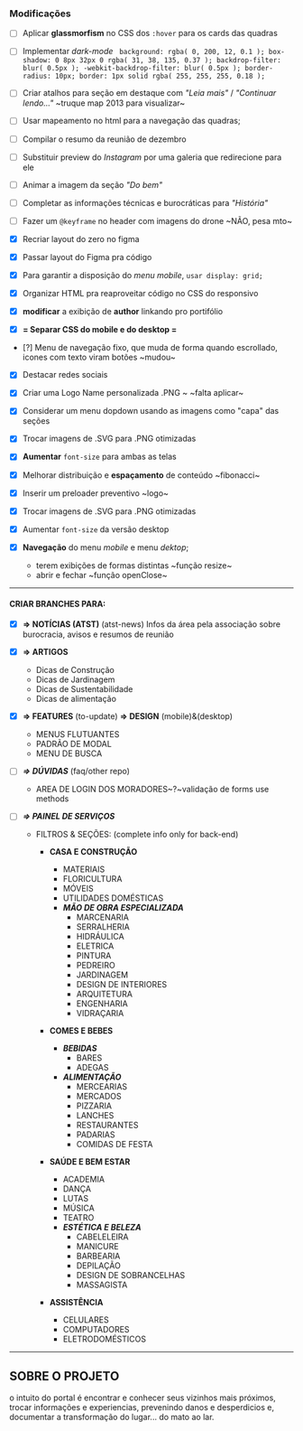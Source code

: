 ### Modificações
- [ ] Aplicar **glassmorfism** no CSS dos `:hover` para os cards das quadras 

- [ ] Implementar *dark-mode*
  ` background: rgba( 0, 200, 12, 0.1 );
    box-shadow: 0 8px 32px 0 rgba( 31, 38, 135, 0.37 );
    backdrop-filter: blur( 0.5px );
    -webkit-backdrop-filter: blur( 0.5px );
    border-radius: 10px;
    border: 1px solid rgba( 255, 255, 255, 0.18 );`

- [ ] Criar atalhos para seção em destaque com *"Leia mais"* / *"Continuar lendo..."* ~truque map 2013 para visualizar~

- [ ] Usar mapeamento no html para a navegação das quadras;

- [ ] Compilar o resumo da reunião de dezembro

- [ ] Substituir preview do *Instagram* por uma galeria que redirecione para ele

- [ ] Animar a imagem da seção *"Do bem"*

- [ ] Completar as informações técnicas e burocráticas para *"História"*

- [ ] Fazer um `@keyframe` no header com imagens do drone ~NÃO, pesa mto~


<!-- FEITO -->
- [x] Recriar layout do zero no figma

- [x] Passar layout do Figma pra código

- [x] Para garantir a disposição do *menu mobile*, `usar display: grid;`

- [x] Organizar HTML pra reaproveitar código no CSS do responsivo

- [x] **modificar** a exibição de **author** linkando pro portifólio 

- [x] **= Separar CSS do mobile e do desktop =**

- [?] Menu de navegação fixo, que muda de forma quando escrollado, icones com texto viram botões ~mudou~

- [x] Destacar redes sociais

- [x] Criar uma Logo Name personalizada .PNG ~ ~falta aplicar~

- [x] Considerar um menu dopdown usando as imagens como "capa" das seções

- [x] Trocar imagens de .SVG para .PNG otimizadas

- [x] **Aumentar** `font-size` para ambas as telas

- [x] Melhorar distribuição e **espaçamento** de conteúdo ~fibonacci~

- [x] Inserir um preloader preventivo ~logo~

- [x] Trocar imagens de .SVG para .PNG otimizadas

- [x] Aumentar `font-size` da versão desktop

- [x] **Navegação** do menu *mobile* e menu *dektop*;
    * terem exibições de formas distintas ~função resize~
    * abrir e fechar ~função openClose~
---

#### CRIAR BRANCHES PARA:

- [x] **=> NOTÍCIAS (ATST)** (atst-news)
  Infos da área pela associação sobre burocracia, avisos e resumos de reunião

- [x] **=> ARTIGOS**
   * Dicas de Construção
   * Dicas de Jardinagem
   * Dicas de Sustentabilidade
   * Dicas de alimentação

- [x] **=> FEATURES** (to-update)
  **=> DESIGN** (mobile)&(desktop)
  * MENUS FLUTUANTES
  * PADRÃO DE MODAL
  * MENU DE BUSCA

- [ ] ***=> DÚVIDAS*** (faq/other repo)
  * AREA DE LOGIN DOS MORADORES~?~validação de forms use methods

- [ ] ***=> PAINEL DE SERVIÇOS***
   * FILTROS & SEÇÕES: (complete info only for back-end)
      * **CASA E CONSTRUÇÃO**
        * MATERIAIS
        * FLORICULTURA
        * MÓVEIS
        * UTILIDADES DOMÉSTICAS
        * **_MÃO DE OBRA ESPECIALIZADA_**
          * MARCENARIA
          * SERRALHERIA
          * HIDRÁULICA
          * ELETRICA
          * PINTURA
          * PEDREIRO
          * JARDINAGEM
          * DESIGN DE INTERIORES
          * ARQUITETURA
          * ENGENHARIA
          * VIDRAÇARIA

      * **COMES E BEBES**
        * **_BEBIDAS_**
          * BARES
          * ADEGAS
        * **_ALIMENTAÇÃO_**
          * MERCEARIAS
          * MERCADOS
          * PIZZARIA
          * LANCHES
          * RESTAURANTES
          * PADARIAS
          * COMIDAS DE FESTA
        
      * **SAÚDE E BEM ESTAR**
        * ACADEMIA
        * DANÇA
        * LUTAS
        * MÚSICA
        * TEATRO
        * **_ESTÉTICA E BELEZA_**
          * CABELELEIRA
          * MANICURE
          * BARBEARIA
          * DEPILAÇÃO
          * DESIGN DE SOBRANCELHAS
          * MASSAGISTA
      
      * **ASSISTÊNCIA**
        * CELULARES
        * COMPUTADORES
        * ELETRODOMÉSTICOS

---

<!-- para paginação
https://bestjquery.com/tutorial/pagination/demo153/

nas pages, dobrar/suprimir as sessões [execeto a primeira], abrir onclick
essa mecanica => http://bestjquery.com/tutorial/accordion/demo87/ -->

## SOBRE O PROJETO
o intuito do portal é encontrar e conhecer seus vizinhos mais próximos, trocar informações e experiencias, prevenindo danos e desperdicios e, documentar a transformação do lugar... do mato ao lar.